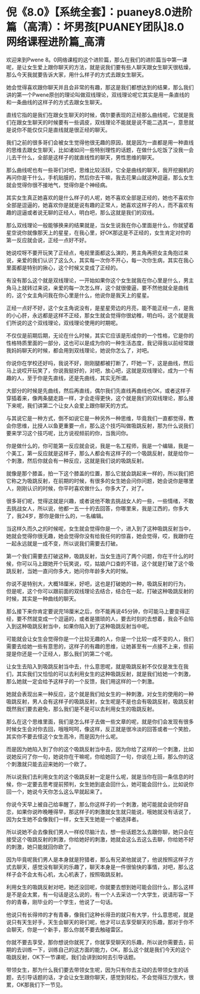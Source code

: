 # 倪《8.0》【系统全套】：puaney8.0进阶篇（高清）：坏男孩[PUANEY团队]8.0网络课程进阶篇_高清

欢迎来到Pwene 8。0网络课程的这个进阶篇，那么在我们的进阶篇当中第一课呢，是让女生爱上跟你聊天的方法，就是说我们要有些人聊天跟女生聊天很枯燥，那么今天我就要告诉大家，用什么样子的方式去跟女生聊天。

她会觉得喜欢跟你聊天并且会非常的有趣，那这是我们都想达到的结果，那么我们讲的第一个Pwene原创的理论叫做双线理论，双线理论呢它其实是用一条直线的和一条曲线的这样子的方式去跟女生聊天。

直线它指的是我们在跟女生聊天的时候，偶尔要表现的正经那么曲线呢，它就是我们在跟女生聊天的时候要有一些调皮，双线理论不能就是说不能二选其一，意思就是说你不能仅仅只是直线就是很正经的聊天。

我们之前的很多哥们会被女生觉得他很无趣的原因，就是因为一直都是用一种直线的思维去跟女生聊天，比如诸如问一些特别理性的话题，在做什么吃饭了没我一会儿去干什么，全部是这样子的就直线性的聊天，男性思维的聊天。

那么曲线呢也有一些哥们对吧，思维比较活跃，它全是曲线的聊天，我开挖掘机的再问你是干什么，手机贴膜的，然后你去干嘛，我去花果山就这种逗逼，那么女生就会觉得你很不接地气，觉得你是个神经病。

其实女生真正她喜欢的是什么样子的人呢，她不喜欢全部是正经的，她也不喜欢你全部是逗逼的，她喜欢你是就是说有趣的正常人，她喜欢这样子的人，而不喜欢有趣的逗逼或者说无聊的正经人，明白吧，那么这就是我们的双线。

那么双线理论一般能够换来的结果就是，当女生说我在你心里面是什么，你就望着星空说你就像那天上的星星，在我心里，好OK那这是不正经的，女生肯定对你的第一反应就会说，正经一点好不好。

她说哎呀不要开玩笑了正经点，电视里面都这么演的，男主角再把女主角抱过来说，亲爱的我们认识了这么久，其实每一次你不开心，每一次你生病，其实在我心里面都是特别的揪心，这个时候又变成了正经的。

有没有那么这个就是双线理论，一开始如果你这个女生就我在你心里是什么，男主角马上就转过来说，亲爱的每一次怎么样，这个就很傻逼，要不然他就全是曲线的，这个女主角问我在你心里是什么，他说你是我天上的星星。

正经一点好不好，这个女主角说没有，是星星旁边的月亮，能不能正经一点，是我的小心肝，永远都是这样不正经，那女生就会觉得你很幼稚，明白吗，这个就是我们所说的这个双线理论，双线理论使用的时期呢。

不仅仅是前期后期，无论在什么时候，其实它应该是形成你的一个性格，它是你的性格特质里面的一部分，这也可以是成为你的一种生活态度，我记得我以前经常跟我妈妈聊天的时候，都会用到双线理论，她说你怎么了，对吧。

你说你在学校还好吗，我说不好，刚刚腿都被打断了，吓她一下，这是曲线，然后马上说哎开玩笑了，你说我挺好的，对吧，放心吧，这就是双线理论，成为一个有趣的人，至于你是先直线，还是先曲线，其实无所谓。

大部分的时候是先曲线，然后再直线，偶尔我们先直线再曲线也OK，或者这样子穿插着来，像两条腿走路一样，才会走得更快，这个就是我们的双线理论，那么接下来呢，我们讲第二个让女人会爱上跟你聊天的方式。

与其说它是一种方式，倒不如说它是一种另外一种思维，毕竟我们一直都觉得，教会你思维，比授人以鱼更重要一点，那么这个技巧叫做吸跳反射，那为什么说我们要来学习这个技巧呢，比方说视频前的你，当我问你。

你是做什么的，你可能第一反应就会说，我是一名工程师，我是一个编辑，我是一个美工，第一反应就是这样子，那么人都会有这样子的一个吸跳反射，就是给你一个刺激，然后你就会有一种反应，这就是我们说的吸跳反射。

就像是那个膝盖，拍一下这个膝盖的位置，那么它就会跳起来一样的，所以我们把它称之为吸跳反射，在前期的时候，有很多的女生她会问你问题，她会说你是哪里人，刚刚认识的时候，你平时喜欢做什么，你多大了，对了。

很多哥们呢，觉得这就是兴趣，或者说他不敢去挑战女人的一些，一些情绪，不敢去挑战女人，所以说，他都一五一十的去回答，你哪里来，我是江西的，你多大了，我24岁，那你是做什么的，一名编辑。

当这样久而久之的时候呢，女生就会觉得你是一个，进入到了这种吸跳反射当中，她就会觉得你很无趣，她会觉得你没有给我任何的惊喜，她会觉得，哎，我跟你在一起永远就是一成不变，所以说我们需要去打破。

第一个我们需要去打破这种，吸跳反射，当女生连问了两个问题，你在干什么的时候，你可以马上跟她开个玩笑说，哎，姑娘户口查的不错，这个就是打破了这个吸跳反射，当她一直问你多大，她问你年龄多大的时候。

你说不是特别大，大概18厘米，好吧，这也是打破她的一种，吸跳反射的行为，但是呢，这个你可以跟前面的双线理论去结合，结合在一起，打破这种吸跳反射的时候，其实是一种曲线的聊天。

那么接下来你肯定要说完18厘米之后，你不能再说45分钟，你可能马上要变得正经，要不然就变成一个逗逼的，或者是猥琐的人，要去时刻的去想着，我会不会陷入到这种吸跳反射当中，如果你陷入到了这种吸跳反射当中呢。

可能就会让女生会觉得你是一个比较无趣的人，你是一个比较一成不变的人，我们需要去给她一些有意思的，这样子的有趣的思维，让她甚至有一点接不上来，但前提是你还是一个正经人，那么我们的第二个呢。

让女生去陷入到吸跳反射当中去，什么意思呢，就是吸跳反射不仅仅是发生在我们，其实我们又恰恰的可以去利用女生的这种吸跳反射，就是我们给她一个刺激，那么她就一定会给予这样子的一个反馈，我们用这样的一个刺激。

她就会表现出来一种反应，这个就是我们给女生的一种刺激，对女生的使用的一种吸跳反射，男人会有这样子的吸跳反射，女生呢是不是也会有吸跳反射，吸跳反射既然我们要去避免，那么我们是不是可以去利用女生的吸跳反射。

那么在这个思维里面，我们是怎么样子去做一些文章的呢，就是你们会发现有很多时候女生会对你去回，哦哦呵呵，像这样，反正就是很冷淡的回答或者一个笑脸，其实你不要去怪这个女生高冷，而是因为什么呢。

而是因为她陷入到了你的这个吸跳反射当中去，因为你给了这样的一个刺激，比如说她反问了你一句，她说你在干嘛呢，你给她回了一句，你说在上班，那么你的这个刺激就只能去迎来她的一个欧了。

所以说我们去利用女生的这个吸跳反射一定是什么呢，就是当你在回一条信息的时候，你一定要去思考提前预判，女生她到底会回什么，她可能会回什么，比如说你回一个，她说今天你怎么这么早就起来了。

你说今天早上被自己给率醒了，那么你这样子的一个刺激，她可能就会说你好自恋，如果你说昨晚睡得早，那这样子的刺激就女生就只能说，哦她就没有话说了，因为女生她不会像我们一样，女生天生她是一个被选择者。

所以说她不会去像我们男人一样绞尽脑汁去，想一些话题怎么去跟你聊，她只会在接受这个吸跳反射的刺激，你给她好的刺激，她就会这么去这么去聊，你给她不好的刺激，她只能就回你欧了。

因为毕竟呢我们男人是本身就是狩猎者，那么有兄弟他就说了，他说按照这样子方式去聊天，感觉没有聊天的乐趣了，聊天本身是一件很愉快的事情，对吧，那么这样子会不会太有心机，太心机表了，按照吸跳反射。

利用女生的吸跳反射对吧，她还没回呢，你就要去想到她可能会回什么，那么这样是不是会太累，有一句话是这么说的，有一个人去采访一个大学生，说请形容一下你的青春，刚毕业的一个学生，他说了一句话。

他说只有长得帅的才有青春，像我们这种长得丑的就只有大学，什么意思呢，就是说只有天生好手，天生会聊天的哥们呢，他才可以去享受聊天的乐趣，那对于你不会聊天，你是一个新手，那么你就不要去触碰雷区。

你就不要去享受，那你想说你就死了，你就享受聊天的乐趣，所以说你需要去，前期的去训练一下，训练自己的这方面的能力，OK，那么这个就是我们今天的这个吸跳反射，OK下一节课呢，我们会讲到如何去引导话题。

带领女生，那为什么我们要去带领女生呢，因为只有你去主动的去带领女生的话题，去引导话题的话，才会让女生跟你聊天，感觉到轻松，不会觉得压力很大，很累，OK那我们下一节见。

